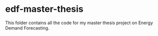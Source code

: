 # edf-master-thesis
This folder contains all the code for my master thesis project on Energy Demand Forecasting.